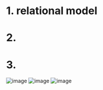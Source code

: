 # 1. relational model

# 2.

# 3.
![image](https://user-images.githubusercontent.com/92835483/229438897-741547fe-efd7-4c37-a6f0-42bd281600aa.png)
![image](https://user-images.githubusercontent.com/92835483/229438943-882058b0-f923-4e20-a2aa-6b1134356471.png)
![image](https://user-images.githubusercontent.com/92835483/229438965-635acbfd-e955-4132-ad48-654b4431189b.png)

